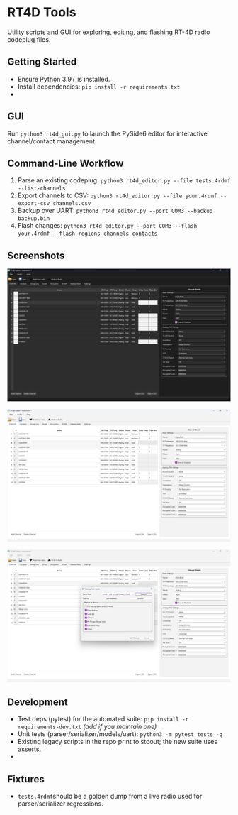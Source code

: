 # RT4D Tools

Utility scripts and GUI for exploring, editing, and flashing RT-4D radio codeplug files.

## Getting Started
- Ensure Python 3.9+ is installed.
- Install dependencies: `pip install -r requirements.txt`
- 
## GUI
Run `python3 rt4d_gui.py` to launch the PySide6 editor for interactive channel/contact management.

## Command-Line Workflow
1. Parse an existing codeplug: `python3 rt4d_editor.py --file tests.4rdmf --list-channels`
2. Export channels to CSV: `python3 rt4d_editor.py --file your.4rdmf --export-csv channels.csv`
3. Backup over UART: `python3 rt4d_editor.py --port COM3 --backup backup.bin`
4. Flash changes: `python3 rt4d_editor.py --port COM3 --flash your.4rdmf --flash-regions channels contacts`

## Screenshots

![Dark Mode](screenshots/dark.png)

![Light Mode](screenshots/light.png)

![Read from radio](screenshots/read.png)

## Development
- Test deps (pytest) for the automated suite: `pip install -r requirements-dev.txt` *(add if you maintain one)*
- Unit tests (parser/serializer/models/uart): `python3 -m pytest tests -q`
- Existing legacy scripts in the repo print to stdout; the new suite uses asserts.
- 
## Fixtures
- `tests.4rdmf`should be a golden dump from a live radio used for parser/serializer regressions.